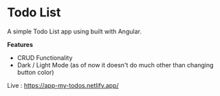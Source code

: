 # Todo List

A simple Todo List app using built with Angular. 

**Features**
<ul>
    <li> CRUD Functionality</li>
    <li> Dark / Light Mode (as of now it doesn't do much other than changing button color) </li>
</ul>

Live : https://app-my-todos.netlify.app/